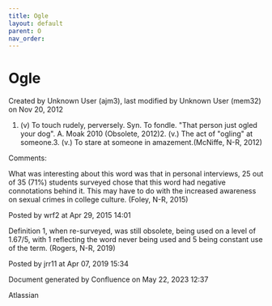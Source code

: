```yaml
---
title: Ogle
layout: default
parent: O
nav_order:
---
```


# Ogle

Created by  Unknown User (ajm3), last modified by  Unknown User (mem32) on Nov 20, 2012

1. (v) To touch rudely, perversely. Syn. To fondle. &quot;That person just ogled your dog&quot;. A. Moak 2010 (Obsolete, 2012)2. (v.) The act of &quot;ogling&quot; at someone.3. (v.) To stare at someone in amazement.(McNiffe, N-R, 2012)

Comments:

What was interesting about this word was that in personal interviews, 25 out of 35 (71%) students surveyed chose that this word had negative connotations behind it. This may have to do with the increased awareness on sexual crimes in college culture. (Foley, N-R, 2015)

Posted by wrf2 at Apr 29, 2015 14:01

Definition 1, when re-surveyed, was still obsolete, being used on a level of 1.67/5, with 1 reflecting the word never being used and 5 being constant use of the term. (Rogers, N-R, 2019)

Posted by jrr11 at Apr 07, 2019 15:34

Document generated by Confluence on May 22, 2023 12:37

Atlassian
